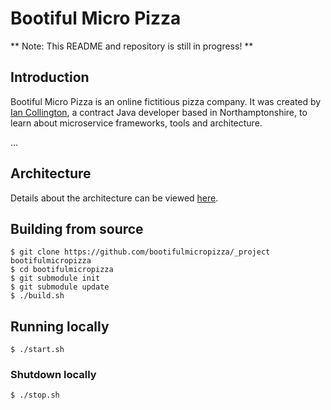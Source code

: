 # Bootiful Micro Pizza

** Note: This README and repository is still in progress! **

## Introduction

Bootiful Micro Pizza is an online fictitious pizza company. It was created by [Ian Collington](https://www.iancollington.com/), a contract Java developer based in Northamptonshire, to learn about microservice frameworks, tools and architecture.

...

## Architecture

Details about the architecture can be viewed [here](/infrastructure/).

## Building from source

```
$ git clone https://github.com/bootifulmicropizza/_project bootifulmicropizza
$ cd bootifulmicropizza
$ git submodule init
$ git submodule update
$ ./build.sh
```

## Running locally

```
$ ./start.sh
```

### Shutdown locally

```
$ ./stop.sh
```
